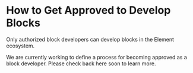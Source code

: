 # How to Get Approved to Develop Blocks

Only authorized block developers can develop blocks in the Element ecosystem.

We are currently working to define a process for becoming approved as a block developer. Please check back here soon to learn more.